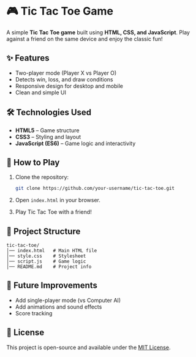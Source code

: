 
# 🎮 Tic Tac Toe Game

A simple **Tic Tac Toe game** built using **HTML, CSS, and JavaScript**. Play against a friend on the same device and enjoy the classic fun!

## ✨ Features

* Two-player mode (Player X vs Player O)
* Detects win, loss, and draw conditions
* Responsive design for desktop and mobile
* Clean and simple UI

## 🛠️ Technologies Used

* **HTML5** – Game structure
* **CSS3** – Styling and layout
* **JavaScript (ES6)** – Game logic and interactivity


## 🚀 How to Play

1. Clone the repository:

   ```bash
   git clone https://github.com/your-username/tic-tac-toe.git
   ```
2. Open `index.html` in your browser.
3. Play Tic Tac Toe with a friend!

## 📂 Project Structure

```
tic-tac-toe/
│── index.html   # Main HTML file  
│── style.css    # Stylesheet  
│── script.js    # Game logic  
│── README.md    # Project info  
```

## 📌 Future Improvements

* Add single-player mode (vs Computer AI)
* Add animations and sound effects
* Score tracking

## 📜 License

This project is open-source and available under the [MIT License](LICENSE).


